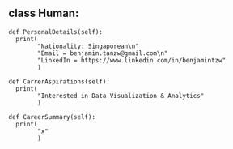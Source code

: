 ## class Human:
<pre><code>def PersonalDetails(self):
  print(
        "Nationality: Singaporean\n"
        "Email = benjamin.tanzw@gmail.com\n"
        "LinkedIn = https://www.linkedin.com/in/benjamintzw"
        )
</code></pre>
<pre><code>def CarrerAspirations(self):
  print(
        "Interested in Data Visualization & Analytics"
        )
</code></pre>

<pre><code>def CareerSummary(self):
  print(
        "x"
        )
</code></pre>
